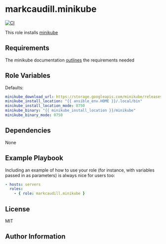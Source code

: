 markcaudill.minikube
====================

[![CI](https://github.com/markcaudill/ansible-role-minikube/actions/workflows/ci.yml/badge.svg?branch=main)](https://github.com/markcaudill/ansible-role-minikube/actions/workflows/ci.yml)

This role installs [minikube](https://minikube.sigs.k8s.io/docs/)

Requirements
------------

The minikube documentation [outlines](https://minikube.sigs.k8s.io/docs/start/#what-youll-need) the requirements needed

Role Variables
--------------

Defaults:

```yaml
minikube_download_url: https://storage.googleapis.com/minikube/releases/latest/minikube-linux-amd64
minikube_install_location: "{{ ansible_env.HOME }}/.local/bin"
minikube_install_location_mode: 0750
minikube_binary: "{{ minikube_install_location }}/minikube"
minikube_binary_mode: 0750
```

Dependencies
------------

None

Example Playbook
----------------

Including an example of how to use your role (for instance, with variables passed in as parameters) is always nice for users too:

```yaml
- hosts: servers
  roles:
    - { role: markcaudill.minikube }
```

License
-------

MIT

Author Information
------------------

